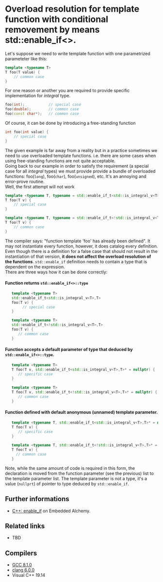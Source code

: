 # Overload resolution for template function with conditional removement by means std::enable_if<>.  
Let's suppose we need to write template function with one parametrized parameteter like this:
```cpp
template <typename T>
T foo(T value) {
    // common case
}
```
For one reason or another you are required to provide specific implementation for _integral_ type.
```cpp
foo(int);           // special case
foo(double);        // common case
foo(const char*);   // common case
```

Of course, it can be done by introducing a free-standing function
```cpp
int foo(int value) {
    // special case
}
```
The given example is far away from a reality but in a practice sometimes we  need to use overloaded template functions. i.e. there are some cases when using free-standing functions are not quite acceptable.   
Going back to our example in order to satisfy the requirement (a special case for all _integral_ types) we must provide provide a bundle of overloaded functions: foo(`long`), foo(`char`), foo(`unsigned`), etc.
It's an annoying and error-prove routine.  
Well, the first attempt will not work
```cpp
template <typename T, typename = std::enable_if_t<std::is_integral_v<T>>>
T foo(T v) {
    // special case
}

template <typename T, typename = std::enable_if_t<!std::is_integral_v<T>>>
T foo(T v) {
    // common case
}
```
The compiler says: "function template 'foo' has already been defined".
It may not instantiate every function, however, it does catalog every definition. Even though there is a definition for a false case that should not result in the instantiation of that version, __it does not affect the overload resolution of the functions__.  `std::enable_if` definition needs to contain a type that is dependent on the expression.  
There are three ways how it can be done correctly:

#### Function returns `std::enable_if<>::type`
```cpp
   template <typename T>
   std::enable_if_t<std::is_integral_v<T>,T>
   foo(T v) {
        // special case
   }

   template <typename T>
   std::enable_if_t<!std::is_integral_v<T>,T>
   foo(T v) {
      // common case
   }
```
#### Function accepts a default parameter of type that deduced by `std::enable_if<>::type`. 
```cpp
   template <typename T>
   T foo(T v, std::enable_if_t<std::is_integral_v<T>,T>* = nullptr) {
      // specific case
   }
   
   template <typename T>
   T foo(T v, std::enable_if_t<!std::is_integral_v<T>,T>* = nullptr) {
      // common case
   }
```
#### Function defined with default anonymous (unnamed) template parameter. 
```cpp
   template <typename T, std::enable_if_t<std::is_integral_v<T>,T>* = nullptr>
   T foo(T v) {
      // specific case
   }
   
   template <typename T, std::enable_if_t<!std::is_integral_v<T>,T>* = nullptr>
   T foo(T v) {
     // common case
   }
```
Note, while the same amount of code is required in this form, the declaration is moved from the function parameter (see the previous) list to the template parameter list. The template parameter is not a type, it's a value (`nullprt`) of pointer to type deduced by `std::enable_if`.


## Further informations
* [C++: enable_if](http://codeofthedamned.com/index.php/enable_if) on Embedded Alchemy. 
## Related links
* TBD
## Compilers
* [GCC 8.1.0](https://wandbox.org/)
* [clang 6.0.0](https://wandbox.org/)
* Visual C++ 19.14 
